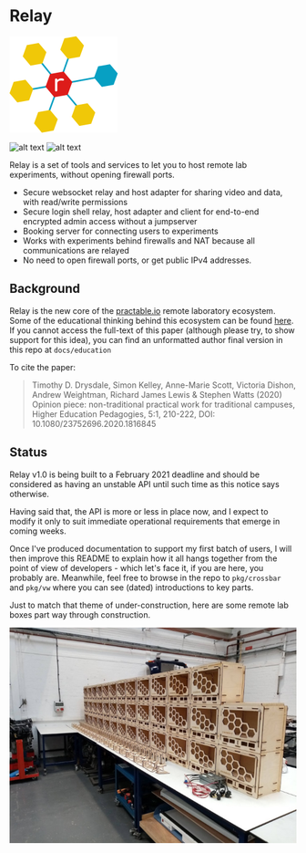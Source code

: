 # Relay

![alt text][logo]

![alt text][status]
![alt text][coverage]

Relay is a set of tools and services to let you to host remote lab experiments, without opening firewall ports.

 - Secure websocket relay and host adapter for sharing video and data, with read/write permissions
 - Secure login shell relay, host adapter and client for end-to-end encrypted admin access without a jumpserver 
 - Booking server for connecting users to experiments
 - Works with experiments behind firewalls and NAT because all communications are relayed 
 - No need to open firewall ports, or get public IPv4 addresses.
 
## Background
 
Relay is the new core of the [practable.io](https://practable.io) remote laboratory ecosystem. Some of the educational thinking behind this ecosystem can be found [here](https://www.tandfonline.com/doi/full/10.1080/23752696.2020.1816845). If you cannot access the full-text of this paper (although please try, to show support for this idea), you can find an unformatted author final version in this repo at `docs/education`
  
To cite the paper:
>Timothy D. Drysdale, Simon Kelley, Anne-Marie Scott, Victoria Dishon, Andrew Weightman, Richard James Lewis & Stephen Watts (2020) Opinion piece: non-traditional practical work for traditional campuses, Higher Education Pedagogies, 5:1, 210-222, DOI: 10.1080/23752696.2020.1816845

## Status
 
 Relay v1.0 is being built to a February 2021 deadline and should be considered as having an unstable API until such time as this notice says otherwise.
  
  Having said that, the API is more or less in place now, and I expect to modify it only to suit immediate operational requirements that emerge in coming weeks.
  
  Once I've produced documentation to support my first batch of users, I will then improve this README to explain how it all hangs together from the point of view of developers - which let's face it, if you are here, you probably are. Meanwhile, feel free to browse in the repo to `pkg/crossbar` and `pkg/vw` where you can see (dated) introductions to key parts.
  
Just to match that theme of under-construction, here are some remote lab boxes part way through construction.
  
 ![alt text][boxes] 
  


[status]: https://img.shields.io/badge/status-development-yellow "status; development"
[coverage]: https://img.shields.io/badge/coverage-44%25-orange "Test coverage 44%"
[logo]: ./assets/images/logo.png "Relay ecosystem logo - hexagons connected in a network to a letter R"
[boxes]: ./assets/images/boxes-700x525.jpg "Boxes under construction"

